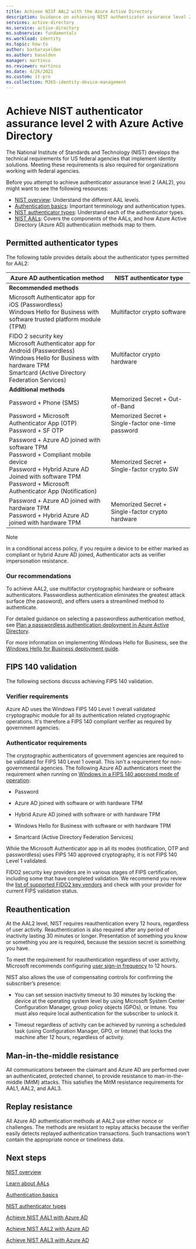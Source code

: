 ```yaml
---
title: Achieve NIST AAL2 with the Azure Active Directory
description: Guidance on achieving NIST authenticator assurance level 2 (AAL2) with Azure Active Directory.
services: active-directory 
ms.service: active-directory
ms.subservice: fundamentals
ms.workload: identity
ms.topic: how-to
author: barbaraselden
ms.author: baselden
manager: martinco
ms.reviewer: martinco
ms.date: 4/26/2021
ms.custom: it-pro
ms.collection: M365-identity-device-management
---
```



# Achieve NIST authenticator assurance level 2 with Azure Active Directory

The National Institute of Standards and Technology (NIST) develops the technical requirements for US federal agencies that implement identity solutions. Meeting these requirements is also required for organizations working with federal agencies. 

Before you attempt to achieve authenticator assurance level 2 (AAL2), you might want to see the following resources:
* [NIST overview](nist-overview.md): Understand the different AAL levels.
* [Authentication basics](nist-authentication-basics.md): Important terminology and authentication types.
* [NIST authenticator types](nist-authenticator-types.md): Understand each of the authenticator types.
* [NIST AALs](nist-about-authenticator-assurance-levels.md): Covers the components of the AALs, and how Azure Active Directory (Azure AD) authentication methods map to them.

## Permitted authenticator types

The following table provides details about the authenticator types permitted for AAL2:

| Azure AD authentication method| NIST authenticator type | 
| - | - |
| **Recommended methods** |   | 
| Microsoft Authenticator app for iOS (Passwordless)<br>Windows Hello for Business with software trusted platform module (TPM) | Multifactor crypto software |
| FIDO 2 security key<br>Microsoft Authenticator app for Android (Passwordless)<br>Windows Hello for Business with hardware TPM<br>Smartcard (Active Directory Federation Services) | Multifactor crypto hardware |
| **Additional methods** |  |
| Password + Phone (SMS) | Memorized Secret + Out-of-Band |
| Password + Microsoft Authenticator App (OTP)<br>Password + SF OTP | Memorized Secret +  Single-factor one-time password |
| Password + Azure AD joined with software TPM <br>Password + Compliant mobile device<br>Password + Hybrid Azure AD Joined with software TPM <br>Password + Microsoft Authenticator App (Notification) | Memorized Secret + Single-factor crypto SW |
| Password + Azure AD joined with hardware TPM <br>Password + Hybrid Azure AD joined with hardware TPM | Memorized Secret + Single-factor crypto hardware |

> [!NOTE]
> In a conditional access policy, if you require a device to be either marked as compliant or hybrid Azure AD joined, Authenticator acts as verifier impersonation resistance.

### Our recommendations

To achieve AAL2, use multifactor cryptographic hardware or software authenticators. Passwordless authentication eliminates the greatest attack surface (the password), and offers users a streamlined method to authenticate. 

For detailed guidance on selecting a passwordless authentication method, see [Plan a passwordless authentication deployment in Azure Active Directory](../authentication/howto-authentication-passwordless-deployment.md).

For more information on implementing Windows Hello for Business, see the [Windows Hello for Business deployment guide](/windows/security/identity-protection/hello-for-business/hello-deployment-guide).

## FIPS 140 validation

The following sections discuss achieving FIPS 140 validation.

### Verifier requirements

Azure AD uses the Windows FIPS 140 Level 1 overall validated cryptographic ‎module for all its authentication related cryptographic operations. It's therefore a FIPS 140 compliant verifier as required by government agencies.

### Authenticator requirements

The cryptographic authenticators of government agencies are required to be validated for FIPS 140 Level 1 overall. This isn't a requirement for non-governmental agencies. The following Azure AD authenticators meet the requirement when running on [Windows in a FIPS 140 approved mode of operation](/windows/security/threat-protection/fips-140-validation):

* Password

* Azure AD joined with software or with hardware TPM

* Hybrid Azure AD joined with software or with hardware TPM

* Windows Hello for Business with software or with hardware TPM

* Smartcard (Active Directory Federation Services) 

While the Microsoft Authenticator app in all its modes (notification, OTP and passwordless) uses FIPS 140 approved cryptography, it is not FIPS 140 Level 1 validated.

FIDO2 security key providers are in various stages of FIPS certification, including some that have completed validation. We recommend you review the [list of supported FIDO2 key vendors](../authentication/concept-authentication-passwordless.md#fido2-security-key-providers) and check with your provider for current FIPS validation status.


## Reauthentication 

At the AAL2 level, NIST requires reauthentication every 12 hours, regardless of user activity. Reauthentication is also required after any period of inactivity lasting 30 minutes or longer. Presentation of something you know or something you are is required, because the session secret is something you have.

To meet the requirement for reauthentication regardless of user activity, Microsoft recommends configuring [user sign-in frequency](../conditional-access/howto-conditional-access-session-lifetime.md) to 12 hours. 

NIST also allows the use of compensating controls for confirming the subscriber’s presence:

* You can set session inactivity timeout to 30 minutes by locking the device at the operating system level by using Microsoft System Center Configuration Manager, group policy objects (GPOs), or Intune. You must also require local authentication for the subscriber to unlock it.

* Timeout regardless of activity can be achieved by running a scheduled task (using Configuration Manager, GPO, or Intune) that locks the machine after 12 hours, regardless of activity.

## Man-in-the-middle resistance 

All communications between the claimant and Azure AD are performed over an authenticated, protected channel, to provide resistance to man-in-the-middle (MitM) attacks. This satisfies the MitM resistance requirements for AAL1, AAL2, and AAL3.

## Replay resistance

All Azure AD authentication methods at AAL2 use either nonce or challenges. The methods are resistant to replay attacks because the verifier easily detects replayed authentication transactions. Such transactions won't contain the appropriate nonce or timeliness data.

## Next steps 

[NIST overview](nist-overview.md)

[Learn about AALs](nist-about-authenticator-assurance-levels.md)

[Authentication basics](nist-authentication-basics.md)

[NIST authenticator types](nist-authenticator-types.md)

[Achieve NIST AAL1 with Azure AD](nist-authenticator-assurance-level-1.md)

[Achieve NIST AAL2 with Azure AD](nist-authenticator-assurance-level-2.md)

[Achieve NIST AAL3 with Azure AD](nist-authenticator-assurance-level-3.md)

